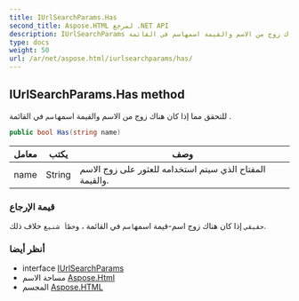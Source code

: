 ```yaml
---
title: IUrlSearchParams.Has
second_title: Aspose.HTML لمرجع .NET API
description: IUrlSearchParams طريقة. للتحقق مما إذا كان هناك زوج من الاسم والقيمة اسمهاسم في القائمة .
type: docs
weight: 50
url: /ar/net/aspose.html/iurlsearchparams/has/
---
```

## IUrlSearchParams.Has method

للتحقق مما إذا كان هناك زوج من الاسم والقيمة اسمه`اسم` في القائمة .

```csharp
public bool Has(string name)
```

| معامل | يكتب | وصف |
| --- | --- | --- |
| name | String | المفتاح الذي سيتم استخدامه للعثور على زوج الاسم والقيمة. |

### قيمة الإرجاع

`حقيقي` إذا كان هناك زوج اسم-قيمة اسمه`اسم` في القائمة ، و`خطأ شنيع` خلاف ذلك.

### أنظر أيضا

* interface [IUrlSearchParams](../)
* مساحة الاسم [Aspose.Html](../../iurlsearchparams/)
* المجسم [Aspose.HTML](../../../)


